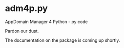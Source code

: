 # adm4p.py
AppDomain Manager 4 Python - py code

Pardon our dust.

The documentation on the package is coming up shortly.

